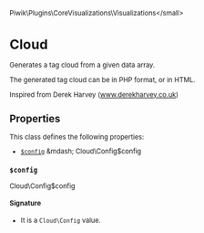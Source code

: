 <small>Piwik\Plugins\CoreVisualizations\Visualizations\</small>

Cloud
=====

Generates a tag cloud from a given data array.

The generated tag cloud can be in PHP format, or in HTML.

Inspired from Derek Harvey (www.derekharvey.co.uk)

Properties
----------

This class defines the following properties:

- [`$config`](#$config) &mdash; Cloud\Config$config

<a name="$config" id="$config"></a>
<a name="config" id="config"></a>
### `$config`

Cloud\Config$config

#### Signature

- It is a `Cloud\Config` value.
